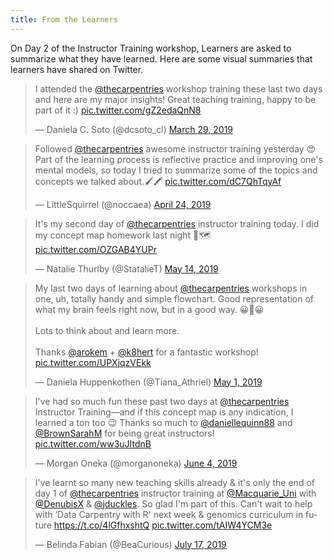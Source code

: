 ```yaml
---
title: From the Learners
---
```


On Day 2 of the Instructor Training workshop, Learners are asked to summarize what they have learned.
Here are some visual summaries that learners have shared on Twitter.

<blockquote class="twitter-tweet"><p lang="en" dir="ltr">I attended the <a href="https://twitter.com/thecarpentries?ref_src=twsrc%5Etfw">@thecarpentries</a> workshop training these last two days and here are my major insights! Great teaching training, happy to be part of it :) <a href="https://t.co/gZ2edaQnN8">pic.twitter.com/gZ2edaQnN8</a></p>&mdash; Daniela C. Soto (@dcsoto_cl) <a href="https://twitter.com/dcsoto_cl/status/1111447971550228480?ref_src=twsrc%5Etfw">March 29, 2019</a></blockquote> <script async src="https://platform.twitter.com/widgets.js" charset="utf-8"></script>

<blockquote class="twitter-tweet"><p lang="en" dir="ltr">Followed <a href="https://twitter.com/thecarpentries?ref_src=twsrc%5Etfw">@thecarpentries</a> awesome instructor training yesterday 😍 <br>Part of the learning process is reflective practice and improving one&#39;s mental models, so today I tried to summarize some of the topics and concepts we talked about.🖌️🖍️ <a href="https://t.co/dC7QhTqyAf">pic.twitter.com/dC7QhTqyAf</a></p>&mdash; LittleSquirrel (@noccaea) <a href="https://twitter.com/noccaea/status/1121116063977082881?ref_src=twsrc%5Etfw">April 24, 2019</a></blockquote> <script async src="https://platform.twitter.com/widgets.js" charset="utf-8"></script>

<blockquote class="twitter-tweet"><p lang="en" dir="ltr">It&#39;s my second day of <a href="https://twitter.com/thecarpentries?ref_src=twsrc%5Etfw">@thecarpentries</a> instructor training today. I did my concept map homework last night 🧠🗺️ <a href="https://t.co/OZGAB4YUPr">pic.twitter.com/OZGAB4YUPr</a></p>&mdash; Natalie Thurlby (@StatalieT) <a href="https://twitter.com/StatalieT/status/1128209011814424576?ref_src=twsrc%5Etfw">May 14, 2019</a></blockquote> <script async src="https://platform.twitter.com/widgets.js" charset="utf-8"></script>

<blockquote class="twitter-tweet"><p lang="en" dir="ltr">My last two days of learning about <a href="https://twitter.com/thecarpentries?ref_src=twsrc%5Etfw">@thecarpentries</a> workshops in one, uh, totally handy and simple flowchart. Good representation of what my brain feels right now, but in a good way. 😀🤯😀<br><br>Lots to think about and learn more.<br><br>Thanks <a href="https://twitter.com/arokem?ref_src=twsrc%5Etfw">@arokem</a> + <a href="https://twitter.com/k8hert?ref_src=twsrc%5Etfw">@k8hert</a> for a fantastic workshop! <a href="https://t.co/UPXjqzVEkk">pic.twitter.com/UPXjqzVEkk</a></p>&mdash; Daniela Huppenkothen (@Tiana_Athriel) <a href="https://twitter.com/Tiana_Athriel/status/1123443249681711104?ref_src=twsrc%5Etfw">May 1, 2019</a></blockquote> <script async src="https://platform.twitter.com/widgets.js" charset="utf-8"></script>

<blockquote class="twitter-tweet"><p lang="en" dir="ltr">I&#39;ve had so much fun these past two days at <a href="https://twitter.com/thecarpentries?ref_src=twsrc%5Etfw">@thecarpentries</a> Instructor Training—and if this concept map is any indication, I learned a ton too 😉 Thanks so much to <a href="https://twitter.com/daniellequinn88?ref_src=twsrc%5Etfw">@daniellequinn88</a> and <a href="https://twitter.com/BrownSarahM?ref_src=twsrc%5Etfw">@BrownSarahM</a> for being great instructors! <a href="https://t.co/ww3uJItdnB">pic.twitter.com/ww3uJItdnB</a></p>&mdash; Morgan Oneka (@morganoneka) <a href="https://twitter.com/morganoneka/status/1136045253033713664?ref_src=twsrc%5Etfw">June 4, 2019</a></blockquote> <script async src="https://platform.twitter.com/widgets.js" charset="utf-8"></script>

<blockquote class="twitter-tweet"><p lang="en" dir="ltr">I've learnt so many new teaching skills already &amp; it's only the end of day 1 of <a href="https://twitter.com/thecarpentries?ref_src=twsrc%5Etfw">@thecarpentries</a> instructor training at <a href="https://twitter.com/Macquarie_Uni?ref_src=twsrc%5Etfw">@Macquarie_Uni</a> with <a href="https://twitter.com/DenubisX?ref_src=twsrc%5Etfw">@DenubisX</a> &amp; <a href="https://twitter.com/jduckles?ref_src=twsrc%5Etfw">@jduckles</a>. So glad I'm part of this. Can't wait to help with ‘Data Carpentry with R' next week &amp; genomics curriculum in future <a href="https://t.co/4lGfhxshtQ">https://t.co/4lGfhxshtQ</a> <a href="https://t.co/tAIW4YCM3e">pic.twitter.com/tAIW4YCM3e</a></p>&mdash; Belinda Fabian (@BeaCurious) <a href="https://twitter.com/BeaCurious/status/1151490842617475072?ref_src=twsrc%5Etfw">July 17, 2019</a></blockquote> <script async src="https://platform.twitter.com/widgets.js" charset="utf-8"></script>


